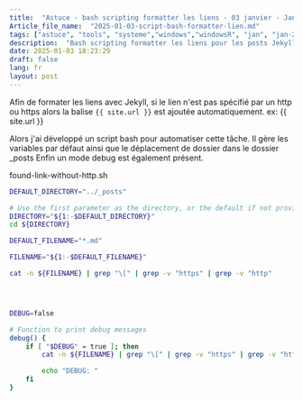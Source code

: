 ```yaml
--- 
title:  "Astuce - bash scripting formatter les liens - 03 janvier - Janvier 2024 - Scripting"
Article_file_name:  "2025-01-03-script-bash-formatter-lien.md"
tags: ["astuce", "tools", "systeme","windows","windowsR", "jan", "jan-2025"]
description:  "Bash scripting formatter les liens pour les posts Jekyll sans https - http - 03 Janvier"
date: 2025-01-03 18:23:29
draft: false 
lang: fr
layout: post
---
```



Afin de formater les liens avec Jekyll, si le lien n'est pas spécifié par un http ou https alors la balise `{{ site.url }}` est ajoutée automatiquement. ex: {{ site.url }}



Alors j'ai développé un script bash pour automatiser cette tâche. Il gère les variables par défaut ainsi que le déplacement de dossier dans le dossier _posts
Enfin un mode debug est également présent.


found-link-without-http.sh
```bash
DEFAULT_DIRECTORY="../_posts"

# Use the first parameter as the directory, or the default if not provided
DIRECTORY="${1:-$DEFAULT_DIRECTORY}"
cd ${DIRECTORY}

DEFAULT_FILENAME="*.md"

FILENAME="${1:-$DEFAULT_FILENAME}"

cat -n ${FILENAME} | grep "\[" | grep -v "https" | grep -v "http" 




DEBUG=false

# Function to print debug messages
debug() {
    if [ "$DEBUG" = true ]; then
        cat -n ${FILENAME} | grep "\[" | grep -v "https" | grep -v "http" | grep -v "tag" | grep -v "md"

        echo "DEBUG: "
    fi
}
```

